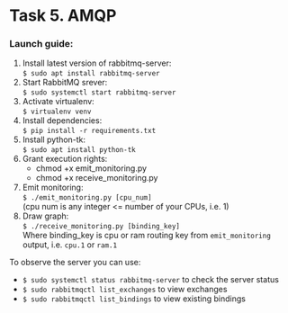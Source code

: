 # Task 5. AMQP
### Launch guide:
1. Install latest version of rabbitmq-server:<br/>
`$ sudo apt install rabbitmq-server`
1. Start RabbitMQ srever:<br/>
`$ sudo systemctl start rabbitmq-server`
1. Activate virtualenv:<br/>
`$ virtualenv venv`
1. Install dependencies:<br/>
`$ pip install -r requirements.txt`
1. Install python-tk:<br/>
`$ sudo apt install python-tk`
1. Grant execution rights:
   * chmod +x emit_monitoring.py
   * chmod +x receive_monitoring.py
1. Emit monitoring:<br/>
`$ ./emit_monitoring.py [cpu_num]`<br/>
(cpu num is any integer <= number of your CPUs, i.e. 1)
1. Draw graph:<br/>
`$ ./receive_monitoring.py [binding_key]`<br/>
Where binding_key is cpu or ram routing key from `emit_monitoring` output, i.e. `cpu.1` or `ram.1`

To observe the server you can use:<br/>
* `$ sudo systemctl status rabbitmq-server` to check the server status
* `$ sudo rabbitmqctl list_exchanges` to view exchanges
* `$ sudo rabbitmqctl list_bindings` to view existing bindings
